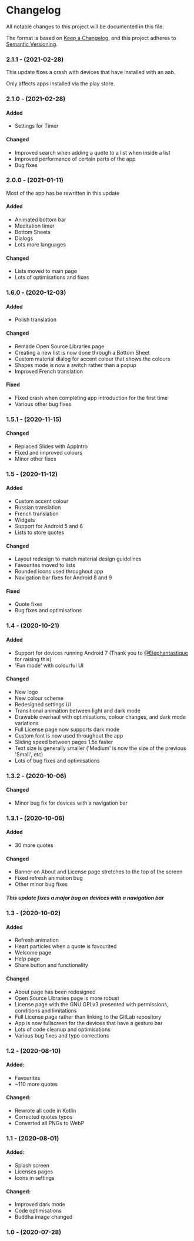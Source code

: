 # Changelog
All notable changes to this project will be documented in this file.

The format is based on [Keep a Changelog](https://keepachangelog.com/en/1.0.0/),
and this project adheres to [Semantic Versioning](https://semver.org/spec/v2.0.0.html).

### 2.1.1 - (2021-02-28)

This update fixes a crash with devices that have installed with an aab.

Only affects apps installed via the play store.

### 2.1.0 - (2021-02-28)

#### Added

- Settings for Timer

#### Changed

- Improved search when adding a quote to a list when inside a list
- Improved performance of certain parts of the app
- Bug fixes

### 2.0.0  - (2021-01-11)

Most of the app has be rewritten in this update

#### Added

- Animated bottom bar
- Meditation timer
- Bottom Sheets
- Dialogs
- Lots more languages

#### Changed

- Lists moved to main page
- Lots of optimisations and fixes

### 1.6.0 - (2020-12-03)

#### Added

- Polish translation

#### Changed

- Remade Open Source Libraries page
- Creating a new list is now done through a Bottom Sheet
- Custom material dialog for accent colour that shows the colours
- Shapes mode is now a switch rather than a popup
- Improved French translation

#### Fixed

- Fixed crash when completing app introduction for the first time
- Various other bug fixes

### 1.5.1 - (2020-11-15)

#### Changed

- Replaced Slides with AppIntro
- Fixed and improved colours
- Minor other fixes

### 1.5 - (2020-11-12)

#### Added

- Custom accent colour
- Russian translation
- French translation
- Widgets
- Support for Android 5 and 6
- Lists to store quotes

#### Changed

- Layout redesign to match material design guidelines
- Favourites moved to lists
- Rounded icons used throughout app
- Navigation bar fixes for Android 8 and 9

#### Fixed

- Quote fixes
- Bug fixes and optimisations

### 1.4 - (2020-10-21)

#### Added

- Support for devices running Android 7 (Thank you to [@Elephantastique](https://gitlab.com/Elephantastique) for raising this)
- 'Fun mode' with colourful UI

#### Changed

- New logo
- New colour scheme
- Redesigned settings UI
- Transitional animation between light and dark mode
- Drawable overhaul with optimisations, colour changes, and dark mode variations
- Full License page now supports dark mode
- Custom font is now used throughout the app
- Sliding speed between pages 1.5x faster
- Text size is generally smaller ('Medium' is now the size of the previous 'Small', etc)
- Lots of bug fixes and optimisations

### 1.3.2 - (2020-10-06)

#### Changed

- Minor bug fix for devices with a navigation bar

### 1.3.1 - (2020-10-06)

#### Added

- 30 more quotes

#### Changed

- Banner on About and License page stretches to the top of the screen
- Fixed refresh animation bug
- Other minor bug fixes

##### This update fixes a major bug on devices with a navigation bar

### 1.3 - (2020-10-02)

#### Added

- Refresh animation
- Heart particles when a quote is favourited
- Welcome page
- Help page
- Share button and functionality

#### Changed

- About page has been redesigned
- Open Source Libraries page is more robust
- License page with the GNU GPLv3 presented with permissions, conditions and limitations
- Full License page rather than linking to the GitLab repository
- App is now fullscreen for the devices that have a gesture bar
- Lots of code cleanup and optimisations
- Various bug fixes and typo corrections

### 1.2 - (2020-08-10)

#### Added:

- Favourites
- ~110 more quotes

#### Changed:

- Rewrote all code in Kotlin
- Corrected quotes typos
- Converted all PNGs to WebP

### 1.1 - (2020-08-01)

#### Added:

- Splash screen
- Licenses pages
- Icons in settings

#### Changed:

- Improved dark mode
- Code optimisations
- Buddha image changed

### 1.0 - (2020-07-28)